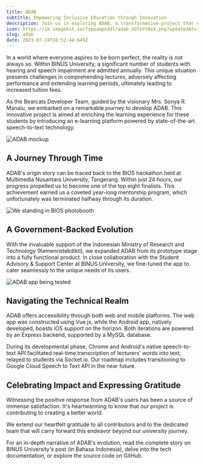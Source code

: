 ```yaml
---
title: ADAB
subtitle: Empowering Inclusive Education through Innovation
description: Join us in exploring ADAB, a transformative project that enhances the learning experience for students with hearing and speech impairment at BINUS University.
icon: https://ik.imagekit.io/7zppawpo3dl/adab_GQ7zVtWxX.png?updatedAt=1627146896081
slug: adab
date: 2021-07-24T16:52:44.649Z
---
```


In a world where everyone aspires to be born perfect, the reality is not always so. Within BINUS University, a significant number of students with hearing and speech impairment are admitted annually. This unique situation presents challenges in comprehending lectures, adversely affecting performance and extending learning periods, ultimately leading to increased tuition fees.

As the <hyperlink to="https://github.com/bearcatsdev" external>Bearcats Developer Team</hyperlink>, guided by the visionary Mrs. Sonya R. Manalu, we embarked on a remarkable journey to develop ADAB. This innovative project is aimed at enriching the learning experience for these students by introducing an e-learning platform powered by state-of-the-art speech-to-text technology.

![ADAB mockup](https://i.postimg.cc/FRwnwqrk/adab-mockup.png)

## A Journey Through Time

ADAB's origin story can be traced back to the BIOS hackathon held at Multimedia Nusantara University, Tangerang. Within just 24 hours, our progress propelled us to become one of the top eight finalists. This achievement earned us a coveted year-long mentorship program, which unfortunately was terminated halfway through its duration.

![We standing in BIOS photobooth](https://ik.imagekit.io/7zppawpo3dl/IMG_4136_gqYDQ-1IU.jpg?updatedAt=1627232961342&tr=fo-auto)

## A Government-Backed Evolution

With the invaluable support of the Indonesian Ministry of Research and Technology (Kemenristekdikti), we expanded ADAB from its prototype stage into a fully functional product. In close collaboration with the Student Advisory & Support Center at BINUS University, we fine-tuned the app to cater seamlessly to the unique needs of its users.

![ADAB app being tested](https://student.binus.ac.id/wp-content/uploads/2020/09/ADAB-2-640x475.jpg)

## Navigating the Technical Realm

ADAB offers accessibility through both web and mobile platforms. The web app was constructed using Vue.js, while the Android app, natively developed, boasts iOS support on the horizon. Both iterations are powered by an Express backend, supported by a MySQL database.

During its developmental phase, Chrome and Android's native speech-to-text API facilitated real-time transcription of lecturers' words into text, relayed to students via Socket.io. Our roadmap includes transitioning to Google Cloud Speech to Text API in the near future.

## Celebrating Impact and Expressing Gratitude

Witnessing the positive response from ADAB's users has been a source of immense satisfaction. It's heartwarming to know that our project is contributing to creating a better world.

We extend our heartfelt gratitude to all contributors and to the dedicated team that will carry forward this endeavor beyond our university journey.

For an in-depth narrative of ADAB's evolution, read the complete story on BINUS University's <hyperlink to="https://student.binus.ac.id/2020/09/aplikasi-adab-to-connect-dari-binusian-untuk-binusian/" external>post</hyperlink> (in Bahasa Indonesia), delve into the <hyperlink to="https://bearcatsdev.github.io/docs/adab/" external>tech documentation</hyperlink>, or explore the source code on <hyperlink to="https://github.com/bearcatsdev/adab" external>GitHub</hyperlink>.

